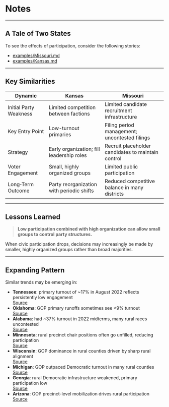 # Notes

---

## A Tale of Two States

To see the effects of participation, consider the following stories:

- [examples/Missouri.md](examples/Missouri.md)  
- [examples/Kansas.md](examples/Kansas.md)

---

## Key Similarities

| Dynamic               | Kansas                                      | Missouri                                      |
|------------------------|---------------------------------------------|-----------------------------------------------|
| Initial Party Weakness | Limited competition between factions     | Limited candidate recruitment infrastructure  |
| Key Entry Point      | Low-turnout primaries                      | Filing period management; uncontested filings |
| Strategy             | Early organization; fill leadership roles  | Recruit placeholder candidates to maintain control |
| Voter Engagement     | Small, highly organized groups    | Limited public participation                  |
| Long‑Term Outcome    | Party reorganization with periodic shifts  | Reduced competitive balance in many districts |

---

## Lessons Learned

> **Low participation combined with high organization can allow small groups to control party structures.**

When civic participation drops, decisions may increasingly be made by smaller, highly organized groups rather than broad majorities.


---

## Expanding Pattern

Similar trends may be emerging in:

- **Tennessee**: primary turnout of ~17% in August 2022 reflects persistently low engagement  
  [Source](https://www.tennessean.com/story/news/politics/2022/08/05/tennessee-2022-election-low-turnout-reflects-closed-primary-lack-competitive-races/10243983002/)  
- **Oklahoma**: GOP primary runoffs sometimes see <9% turnout  
  [Source](https://oklahomawatch.org/2022/06/14/primary-runoff-voters-fewer-than-9-percent-turnout-in-some-oklahoma-districts/)  
- **Alabama**: had ~37% turnout in 2022 midterms, many rural races uncontested  
  [Source](https://www.al.com/news/2022/11/alabama-voter-turnout-was-lowest-in-recent-midterm-history.html)  
- **Minnesota**: rural precinct chair positions often go unfilled, reducing participation  
  [Source](https://minnesotareformer.com/2022/02/08/precinct-caucuses-are-where-political-parties-begin-but-theyre-dwindling/)  
- **Wisconsin**: GOP dominance in rural counties driven by sharp rural alignment  
  [Source](https://www.politico.com/news/2022/11/10/wisconsin-democrats-rural-problem-00066243)  
- **Michigan**: GOP outpaced Democratic turnout in many rural counties  
  [Source](https://www.bridgemi.com/michigan-government/how-michigans-red-rural-areas-helped-power-trump-and-split-state-again)  
- **Georgia**: rural Democratic infrastructure weakened, primary participation low  
  [Source](https://www.ajc.com/politics/georgias-rural-democrats-struggle-as-the-party-fades-outside-the-suburbs/F7V3ROXZ7RDSBBQ5A2LT2U6TDU/)  
- **Arizona**: GOP precinct-level mobilization drives rural participation  
  [Source](https://www.azmirror.com/2022/10/03/inside-the-race-to-win-arizonas-legislative-seats-and-control-the-state-capitol/)


